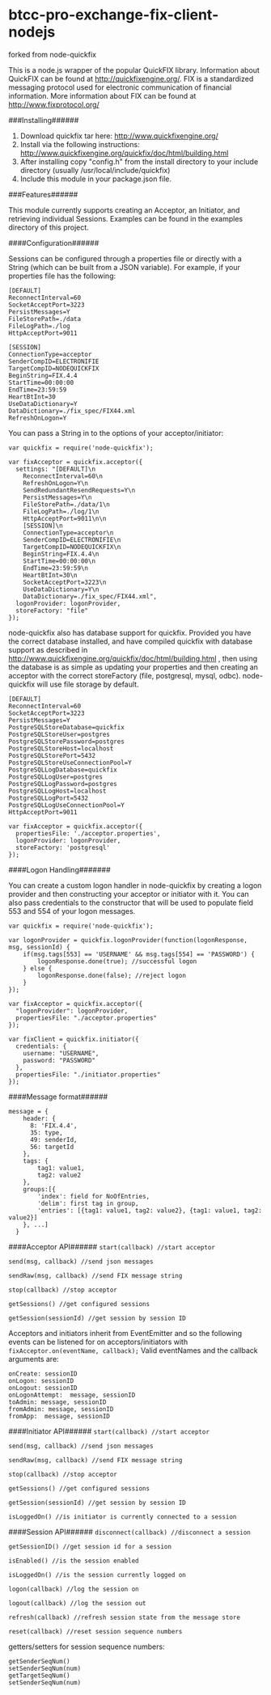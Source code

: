 btcc-pro-exchange-fix-client-nodejs
==========

forked from node-quickfix

This is a node.js wrapper of the popular QuickFIX library. Information about QuickFIX can be found at http://quickfixengine.org/. FIX is a standardized messaging protocol used for electronic communication of financial information. More information about FIX can be found at http://www.fixprotocol.org/

###Installing######

1. Download quickfix tar here: http://www.quickfixengine.org/
2. Install via the following instructions: http://www.quickfixengine.org/quickfix/doc/html/building.html
3. After installing copy "config.h" from the install directory to your include directory (usually /usr/local/include/quickfix)
4. Include this module in your package.json file.

###Features######

This module currently supports creating an Acceptor, an Initiator, and retrieving individual Sessions.
Examples can be found in the examples directory of this project.

####Configuration######

Sessions can be configured through a properties file or directly with a String (which can be built from a JSON variable). For example, if your properties file has the following:
```
[DEFAULT]
ReconnectInterval=60
SocketAcceptPort=3223
PersistMessages=Y
FileStorePath=./data
FileLogPath=./log
HttpAcceptPort=9011

[SESSION]
ConnectionType=acceptor
SenderCompID=ELECTRONIFIE
TargetCompID=NODEQUICKFIX
BeginString=FIX.4.4
StartTime=00:00:00
EndTime=23:59:59
HeartBtInt=30
UseDataDictionary=Y
DataDictionary=./fix_spec/FIX44.xml
RefreshOnLogon=Y
```
You can pass a String in to the options of your acceptor/initiator:
```
var quickfix = require('node-quickfix');

var fixAcceptor = quickfix.acceptor({
  settings: "[DEFAULT]\n
  	ReconnectInterval=60\n
  	RefreshOnLogon=Y\n
  	SendRedundantResendRequests=Y\n
  	PersistMessages=Y\n
  	FileStorePath=./data/1\n
  	FileLogPath=./log/1\n
  	HttpAcceptPort=9011\n\n
  	[SESSION]\n
  	ConnectionType=acceptor\n
  	SenderCompID=ELECTRONIFIE\n
  	TargetCompID=NODEQUICKFIX\n
  	BeginString=FIX.4.4\n
  	StartTime=00:00:00\n
  	EndTime=23:59:59\n
  	HeartBtInt=30\n
  	SocketAcceptPort=3223\n
  	UseDataDictionary=Y\n
  	DataDictionary=./fix_spec/FIX44.xml",
  logonProvider: logonProvider,
  storeFactory: "file"
});
```

node-quickfix also has database support for quickfix. Provided you have the correct database installed, and have compiled quickfix with database support as described in http://www.quickfixengine.org/quickfix/doc/html/building.html , then using the database is as simple as updating your properties and then creating an acceptor with the correct storeFactory (file, postgresql, mysql, odbc). node-quickfix will use file storage by default.

```
[DEFAULT]
ReconnectInterval=60
SocketAcceptPort=3223
PersistMessages=Y
PostgreSQLStoreDatabase=quickfix
PostgreSQLStoreUser=postgres
PostgreSQLStorePassword=postgres
PostgreSQLStoreHost=localhost
PostgreSQLStorePort=5432
PostgreSQLStoreUseConnectionPool=Y
PostgreSQLLogDatabase=quickfix
PostgreSQLLogUser=postgres
PostgreSQLLogPassword=postgres
PostgreSQLLogHost=localhost
PostgreSQLLogPort=5432
PostgreSQLLogUseConnectionPool=Y
HttpAcceptPort=9011
```

```
var fixAcceptor = quickfix.acceptor({
  propertiesFile: './acceptor.properties',
  logonProvider: logonProvider,
  storeFactory: 'postgresql'
});
```

####Logon Handling#######

You can create a custom logon handler in node-quickfix by creating a logon provider and then constructing your acceptor or initiator with it. You can also pass credentials to the constructor that will be used to populate field 553 and 554 of your logon messages.

```
var quickfix = require('node-quickfix');

var logonProvider = quickfix.logonProvider(function(logonResponse, msg, sessionId) {
	if(msg.tags[553] == 'USERNAME' && msg.tags[554] == 'PASSWORD') {
		logonResponse.done(true); //successful logon
	} else {
		logonResponse.done(false); //reject logon
	}
});

var fixAcceptor = quickfix.acceptor({
  "logonProvider": logonProvider,
  propertiesFile: "./acceptor.properties"
});
```

```
var fixClient = quickfix.initiator({
  credentials: {
    username: "USERNAME",
    password: "PASSWORD"
  },
  propertiesFile: "./initiator.properties"
});
```

####Message format######
```
message = {
    header: {
      8: 'FIX.4.4',
      35: type,
      49: senderId,
      56: targetId
    },
    tags: {
        tag1: value1,
        tag2: value2
    },
    groups:[{
        'index': field for NoOfEntries,
        'delim': first tag in group,
        'entries': [{tag1: value1, tag2: value2}, {tag1: value1, tag2: value2}]
    }, ...]
  }
```

####Acceptor API######
`start(callback) //start acceptor`

`send(msg, callback) //send json messages`

`sendRaw(msg, callback) //send FIX message string`

`stop(callback) //stop acceptor`

`getSessions() //get configured sessions`

`getSession(sessionId) //get session by session ID`


Acceptors and initiators inherit from EventEmitter and so the following events can be listened for on acceptors/initiators with `fixAcceptor.on(eventName, callback);` Valid eventNames and the callback arguments are:
```
onCreate: sessionID
onLogon: sessionID
onLogout: sessionID
onLogonAttempt:  message, sessionID
toAdmin: message, sessionID
fromAdmin: message, sessionID
fromApp:  message, sessionID
```

####Initiator API######
`start(callback) //start acceptor`

`send(msg, callback) //send json messages`

`sendRaw(msg, callback) //send FIX message string`

`stop(callback) //stop acceptor`

`getSessions() //get configured sessions`

`getSession(sessionId) //get session by session ID`

`isLoggedOn() //is initiator is currently connected to a session`


####Session API######
`disconnect(callback) //disconnect a session`

`getSessionID() //get session id for a session`

`isEnabled() //is the session enabled`

`isLoggedOn() //is the session currently logged on`

`logon(callback) //log the session on`

`logout(callback) //log the session out`

`refresh(callback) //refresh session state from the message store`

`reset(callback) //reset session sequence numbers`

getters/setters for session sequence numbers:

```
getSenderSeqNum()
setSenderSeqNum(num)
getTargetSeqNum()
setSenderSeqNum(num)
```

